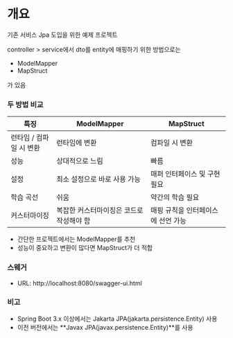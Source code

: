 
# 개요

기존 서비스 Jpa 도입을 위한 예제 프로젝트


controller > service에서 dto를 entity에 매핑하기 위한 방법으로는
- ModelMapper
- MapStruct

가 있음


### 두 방법 비교

|**특징**|**ModelMapper**|**MapStruct**|
|---|---|---|
|런타임 / 컴파일 시 변환|런타임에 변환|컴파일 시 변환|
|성능|상대적으로 느림|빠름|
|설정|최소 설정으로 바로 사용 가능|매퍼 인터페이스 및 구현 필요|
|학습 곡선|쉬움|약간의 학습 필요|
|커스터마이징|복잡한 커스터마이징은 코드로 작성해야 함|매핑 규칙을 인터페이스에 선언 가능|


- 간단한 프로젝트에서는 ModelMapper를 추천
- 성능이 중요하고 변환이 많다면 MapStruct가 더 적합

### 스웨거

- URL: http://localhost:8080/swagger-ui.html

### 비고

- Spring Boot 3.x 이상에서는 Jakarta JPA(jakarta.persistence.Entity) 사용
- 이전 버전에서는 **Javax JPA(javax.persistence.Entity)**를 사용
